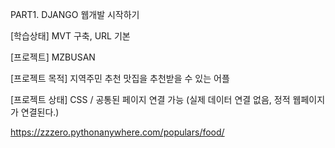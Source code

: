 PART1. DJANGO 웹개발 시작하기


[학습상태] MVT 구축, URL 기본

[프로젝트] MZBUSAN

[프로젝트 목적] 지역주민 추천 맛집을 추천받을 수 있는 어플

[프로젝트 상태] CSS / 공통된 페이지 연결 가능 (실제 데이터 연결 없음, 정적 웹페이지가 연결된다.)


https://zzzero.pythonanywhere.com/populars/food/
